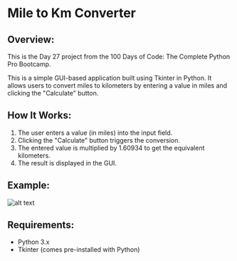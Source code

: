 # **Mile to Km Converter**

## **Overview:**
This is the Day 27 project from the 100 Days of Code: The Complete Python Pro Bootcamp.

This is a simple GUI-based application built using Tkinter in Python. It allows users to convert miles to kilometers by entering a value in miles and clicking the "Calculate" button.

## **How It Works:**
1. The user enters a value (in miles) into the input field.
2. Clicking the "Calculate" button triggers the conversion.
3. The entered value is multiplied by 1.60934 to get the equivalent kilometers.
4. The result is displayed in the GUI.

## **Example:**

![alt text](https://raw.githubusercontent.com/Bosaif39/example-pics/refs/heads/main/D_27.png?token=GHSAT0AAAAAAC6BJ7JZSNZSTKQCLYREKM62Z5SHRHA)

## **Requirements:**
- Python 3.x
- Tkinter (comes pre-installed with Python)


